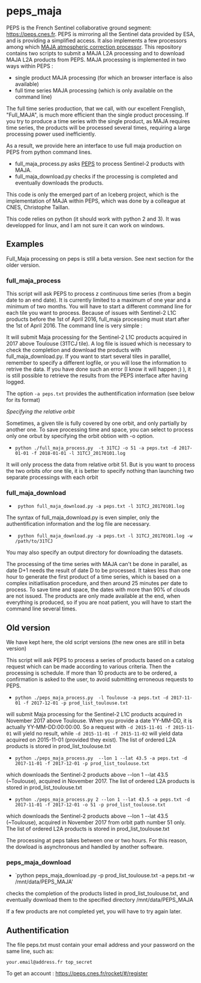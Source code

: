 

# peps_maja
PEPS is the French Sentinel collaborative ground segment: https://peps.cnes.fr. PEPS is mirroring all the Sentinel data provided by ESA, and is providing a simplified access. It also implements a few processors among which [MAJA atmospheric correction processor](http://www.cesbio.ups-tlse.fr/multitemp/?p=6203). This repository contains two scripts to submit a MAJA L2A processing and to download MAJA L2A products from PEPS. MAJA processing is implemented in two ways within PEPS :
- single product MAJA processing (for which an browser interface is also available)
- full time series MAJA processing (which is only available on the command line)

The full time series production, that we call, with our excellent Frenglish, "Full_MAJA", is much more efficient than the single product processing. If you try to produce a time series with the single product, as MAJA requires time series, the products will be processed several times, requiring a large processing power used inefficiently.

As a result, we provide here an interface to use full maja production on PEPS from python command lines.

- full_maja_process.py asks [PEPS](https://peps.cnes.fr) to process Sentinel-2 products with MAJA. 
- full_maja_download.py checks if the processing is completed and eventually downloads the products. 

This code is only the emerged part of an Iceberg project, which is the implementation of MAJA within PEPS, which was done by a colleague at CNES, Christophe Taillan.

This code relies on python (it should work with python 2 and 3). It was developped for linux, and I am not sure it can work on windows.


 

## Examples

Full_Maja processing on peps is still a beta version.  See next section for the older version. 
 
### full_maja_process

This script will ask PEPS to process z continuous time series (from a begin date to an end date). It is currently limited to a maximum of one year and a minimum of two months. You will have to start a different command line for each tile you want to process. Because of issues with Sentinel-2 L1C products before the 1st of April 2016, full_maja processing must start after the 1st of April 2016. The command line is very simple :


It will submit Maja processing for the Sentinel-2 L1C products acquired in 2017 above Toulouse (31TCJ tile). A log file is issued which is necessary to check the completion and download the products with full_maja_download.py. If you want to start several tiles in paralllel, remember to specify a different logfile, or you will lose the information to retrive the data. If you have done such an error (I know it will happen ;) ), it is still possible to retrieve the results from the PEPS interface after having logged.

The option `-a peps.txt` provides the authentification information (see below  for its format)

*Specifying the relative orbit*

Sometimes, a given tile is fully covered by one orbit, and only partially by another one. To save processing time and space, you can select to process only one orbut by specifying the orbit obtion with -o option.

- `python ./full_maja_process.py  -t 31TCJ -o 51 -a peps.txt -d 2017-01-01 -f 2018-01-01 -l 31TCJ_20170101.log` 

It will only process the data from relative orbit 51. But is you want to process the two orbits ofor one tile, it is better to specify nothing than launching two separate processings with each orbit 

### full_maja_download

 - ` python full_maja_download.py -a peps.txt -l 31TCJ_20170101.log`
 
The syntax of full_maja_download.py is even simpler, only the authentification information and the log file are necessary.

 - ` python full_maja_download.py -a peps.txt -l 31TCJ_20170101.log -w /path/to/31TCJ`

You may also specify an output directory for downloading the datasets.

The processing of the time series with MAJA can't be done in parallel, as date D+1 needs the result of date D to be processed. It takes less than one hour to generate the first product of a time series, which is based on a complex initiatlisation procedure, and then around 25 minutes per date to process. To save time and space, the dates with more than 90% of clouds are not issued. The products are only made available at the end, when everything is produced, so if you are noat patient, you will have to start  the command line several times.



## Old version
We have kept here, the old script versions (the new ones are still in beta version)

This script will ask PEPS to process a series of products based on a catalog request which can be made according to various criteria.  Then the processing is schedule. If more than 10 products are to be ordered, a confirmation is asked to the user, to avoid submitting erroneous requests to PEPS. 

- `python ./peps_maja_process.py  -l Toulouse -a peps.txt -d 2017-11-01 -f 2017-12-01 -p prod_list_toulouse.txt` 

will submit Maja processing for the Sentinel-2 L1C products acquired in November 2017 above Toulouse. When you provide a date YY-MM-DD, it is actually YY-MM-DD:00:00:00. So a request with `-d 2015-11-01 -f 2015-11-01` will yield no result, while `-d 2015-11-01 -f 2015-11-02` will yield data acquired on 2015-11-01 (provided they exist). The list of ordered L2A products is stored in prod_list_toulouse.txt


- `python ./peps_maja_process.py  --lon 1 --lat 43.5 -a peps.txt -d 2017-11-01 -f 2017-12-01 -p prod_list_toulouse.txt`

 which downloads the Sentinel-2 products above --lon 1 --lat 43.5 (~Toulouse), acquired in November 2017. The list of ordered L2A products is stored in prod_list_toulouse.txt
 
 - `python ./peps_maja_process.py 2 --lon 1 --lat 43.5 -a peps.txt -d 2017-11-01 -f 2017-12-01 -o 51 -p prod_list_toulouse.txt ` 

 which downloads the Sentinel-2 products above --lon 1 --lat 43.5 (~Toulouse), acquired in November 2017 from orbit path number 51 only.  The list of ordered L2A products is stored in prod_list_toulouse.txt

The processing at peps takes between one or two hours. For this reason, the dowload is asynchronous and handled by another software.

### peps_maja_download

 - `python peps_maja_download.py -p prod_list_toulouse.txt -a peps.txt -w /mnt/data/PEPS_MAJA'

checks the completion of the products listed in prod_list_toulouse.txt, and eventually download them to the specified directory /mnt/data/PEPS_MAJA

If a few products are not completed yet, you will have to try again later.




## Authentification 

The file peps.txt must contain your email address and your password on the same line, such as:

`your.email@address.fr top_secret`

To get an account : https://peps.cnes.fr/rocket/#/register


